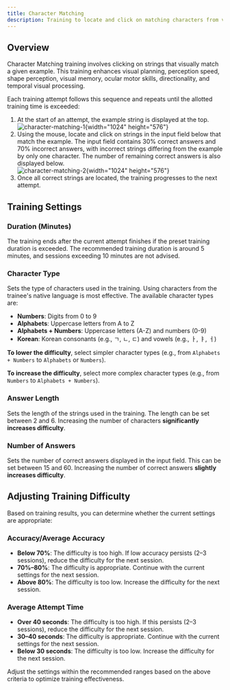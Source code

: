```yaml
---
title: Character Matching
description: Training to locate and click on matching characters from visually similar options
---
```


## Overview

Character Matching training involves clicking on strings that visually match a given example. This training enhances visual planning, perception speed, shape perception, visual memory, ocular motor skills, directionality, and temporal visual processing.

Each training attempt follows this sequence and repeats until the allotted training time is exceeded:

1. At the start of an attempt, the example string is displayed at the top.  
   ![character-matching-1](/character-matching-1.png){width="1024" height="576"}
2. Using the mouse, locate and click on strings in the input field below that match the example. The input field contains 30% correct answers and 70% incorrect answers, with incorrect strings differing from the example by only one character. The number of remaining correct answers is also displayed below.  
   ![character-matching-2](/character-matching-2.png){width="1024" height="576"}
3. Once all correct strings are located, the training progresses to the next attempt.

## Training Settings

### Duration (Minutes)

The training ends after the current attempt finishes if the preset training duration is exceeded. The recommended training duration is around 5 minutes, and sessions exceeding 10 minutes are not advised.

### Character Type

Sets the type of characters used in the training. Using characters from the trainee's native language is most effective. The available character types are:

- **Numbers**: Digits from 0 to 9
- **Alphabets**: Uppercase letters from A to Z
- **Alphabets + Numbers**: Uppercase letters (A-Z) and numbers (0-9)
- **Korean**: Korean consonants (e.g., ㄱ, ㄴ, ㄷ) and vowels (e.g., ㅏ, ㅑ, ㅓ)

**To lower the difficulty**, select simpler character types (e.g., from `Alphabets + Numbers` to `Alphabets` or `Numbers`).

**To increase the difficulty**, select more complex character types (e.g., from `Numbers` to `Alphabets + Numbers`).

### Answer Length

Sets the length of the strings used in the training. The length can be set between 2 and 6. Increasing the number of characters **significantly increases difficulty**.

### Number of Answers

Sets the number of correct answers displayed in the input field. This can be set between 15 and 60. Increasing the number of correct answers **slightly increases difficulty**.

## Adjusting Training Difficulty

Based on training results, you can determine whether the current settings are appropriate:

### Accuracy/Average Accuracy

- **Below 70%**: The difficulty is too high. If low accuracy persists (2–3 sessions), reduce the difficulty for the next session.
- **70%–80%**: The difficulty is appropriate. Continue with the current settings for the next session.
- **Above 80%**: The difficulty is too low. Increase the difficulty for the next session.

### Average Attempt Time

- **Over 40 seconds**: The difficulty is too high. If this persists (2–3 sessions), reduce the difficulty for the next session.
- **30–40 seconds**: The difficulty is appropriate. Continue with the current settings for the next session.
- **Below 30 seconds**: The difficulty is too low. Increase the difficulty for the next session.

Adjust the settings within the recommended ranges based on the above criteria to optimize training effectiveness.
